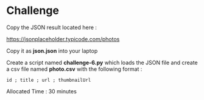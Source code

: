 # Challenge

Copy the JSON result located here :

https://jsonplaceholder.typicode.com/photos

Copy it as  **json.json**  into your laptop

Create a script named **challenge-6.py** which loads the JSON file and create a csv file named **photo.csv** with the following format :

    id ; title ; url ; thumbnailUrl

Allocated Time : 30 minutes